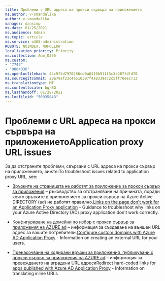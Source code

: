```yaml
---
title: Проблеми с URL адреса на прокси сървъра на приложението
ms.author: v-smandalika
author: v-smandalika
manager: dansimp
ms.date: 01/25/2021
ms.audience: Admin
ms.topic: article
ms.service: o365-administration
ROBOTS: NOINDEX, NOFOLLOW
localization_priority: Priority
ms.collection: Adm_O365
ms.custom:
- "7743"
- "9004338"
ms.openlocfilehash: 44c9f5d7970286cd0a8419b911f5c3e287fdfd70
ms.sourcegitcommit: 28a79ef23c4a510397f4a8339ac2c5ff70eec713
ms.translationtype: MT
ms.contentlocale: bg-BG
ms.lasthandoff: 01/28/2021
ms.locfileid: "50035843"
---
```

# <a name="application-proxy-url-issues"></a><span data-ttu-id="d012c-102">Проблеми с URL адреса на прокси сървъра на приложението</span><span class="sxs-lookup"><span data-stu-id="d012c-102">Application proxy URL issues</span></span>

<span data-ttu-id="d012c-103">За да отстраните проблеми, свързани с URL адреса на прокси сървър на приложението, вижте:</span><span class="sxs-lookup"><span data-stu-id="d012c-103">To troubleshoot issues related to application proxy URL, see:</span></span>

- <span data-ttu-id="d012c-104">[Връзките на страницата не работят за приложение за прокси сървър за приложения](https://docs.microsoft.com/azure/active-directory/manage-apps/application-proxy-page-links-broken-problem)  – ръководство за отстраняване на причината, поради която връзките в приложението за прокси сървър на Azure Active DIRECTORY (ad) не работят правилно.</span><span class="sxs-lookup"><span data-stu-id="d012c-104">[Links on the page don't work for an Application Proxy application](https://docs.microsoft.com/azure/active-directory/manage-apps/application-proxy-page-links-broken-problem)  - Guidance to troubleshoot why links on your Azure Active Directory (AD) proxy application don't work correctly.</span></span>

- <span data-ttu-id="d012c-105">[Конфигуриране на домейни по избор с прокси сървър за приложения на AZURE ad](https://docs.microsoft.com/azure/active-directory/manage-apps/application-proxy-configure-custom-domain)  – информация за създаване на външен URL адрес за вашите потребители.</span><span class="sxs-lookup"><span data-stu-id="d012c-105">[Configure custom domains with Azure AD Application Proxy](https://docs.microsoft.com/azure/active-directory/manage-apps/application-proxy-configure-custom-domain)  - Information on creating an external URL for your users.</span></span>

- <span data-ttu-id="d012c-106">[Пренасочване на кодирани връзки за приложения, публикувани с прокси сървър за приложения на AZURE ad](https://docs.microsoft.com/azure/active-directory/manage-apps/application-proxy-configure-hard-coded-link-translation)  – информация за превеждането на вградени URL адреси</span><span class="sxs-lookup"><span data-stu-id="d012c-106">[Redirect hard-coded links for apps published with Azure AD Application Proxy](https://docs.microsoft.com/azure/active-directory/manage-apps/application-proxy-configure-hard-coded-link-translation)  - Information on translating inline URLs</span></span>

